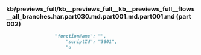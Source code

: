 ### kb/previews_full/kb__previews_full__kb__previews_full__flows__all_branches.har.part030.md.part001.md.part001.md (part 002)

```md
                  "functionName": "",
                      "scriptId": "3601",
                      "u
```

```
